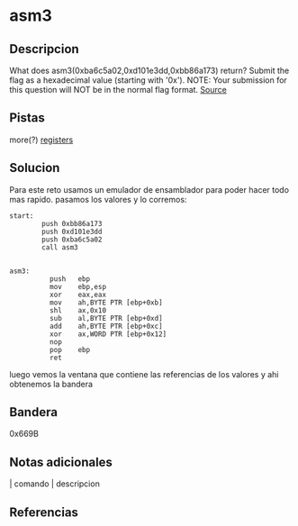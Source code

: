 
# asm3

## Descripcion
What does asm3(0xba6c5a02,0xd101e3dd,0xbb86a173) return? Submit the flag as a hexadecimal value (starting with '0x'). NOTE: Your submission for this question will NOT be in the normal flag format. [Source](https://jupiter.challenges.picoctf.org/static/cb753ae52bca4aa303deca5fbfb01bfb/test.S)
## Pistas
more(?) [registers](https://wiki.skullsecurity.org/index.php?title=Registers)
## Solucion
Para este reto usamos un emulador de ensamblador para poder hacer todo mas rapido. pasamos los valores y lo corremos:

```bash()
start:
		push 0xbb86a173
		push 0xd101e3dd
		push 0xba6c5a02
		call asm3
	
	
asm3:
		  push   ebp
          mov    ebp,esp
          xor    eax,eax
          mov    ah,BYTE PTR [ebp+0xb]
          shl    ax,0x10
          sub    al,BYTE PTR [ebp+0xd]
          add    ah,BYTE PTR [ebp+0xc]
          xor    ax,WORD PTR [ebp+0x12]
          nop
          pop    ebp
          ret    

```
luego vemos la ventana que contiene las referencias de los valores y ahi obtenemos la bandera
## Bandera
0x669B


## Notas adicionales

| comando | descripcion

## Referencias
